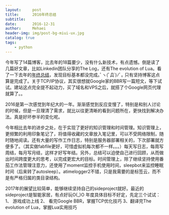 ```yaml
---
layout:     post
title:      2016年终总结
subtitle:   
date:       2016-12-31
author:     Mehaei
header-img: img/post-bg-miui-ux.jpg
catalog: true
tags:
    - python
---
```

今年写了14篇博客，比去年的18篇要少，没有什么新技术，有点遗憾。倒是读了几篇好文章，比如Linkedin团队分享的The Log，还有The evolution of Lua。看了一下去年的[年终总结](http://www.cnblogs.com/Lifehacker/p/2015_summary.html)，发现目标基本都没完成｡ﾟヽ(ﾟД`)ﾉﾟ｡ 只有坚持博客这点算是完成了。关于TCP/IP协议，其实很想就Google家的BBR写一篇短文，等下试试。建站这点完全提不起动力，买了域名和VPS之后，就搭了个Google网页代理就算了。。

2016是第一次感觉到年纪大的一年。渐渐感觉到反应变慢了，特别是和别人讨论的时候，但是一旦理清了需求，就比以往更清晰的看到问题所在，更快找到解决办法。真是好坏参半的变化呢。

今年相比去年的进步之处，在于实现了更好的知识管理和时间管理。知识管理上，更频繁的利用印象笔记了，将值得收藏的文章放入笔记里，可以不受网络限制，随时随地阅读。还有大量的写作工作日志，特别是服务器部署相关的，下次部署就方便多了。（其实做fabfile更好，可惜虚拟机每次都不一样。。。）每天写日志，每周写周结，每月写月结，这样才好写年结。另外，总结可以迫使自己进行回顾，从而做出时间跨度更大的思考，以完成更宏大的目标。时间管理上，除了继续坚持使用番茄工作法管理注意力，还使用了moment监控手机使用时间，sleepbot来监控睡眠时间（后来转了autosleep）。atimelogger2不错，只是我需要的是标签云，而不是有严格归属的类目录结构。

2017年的展望比较简单，能够继续坚持自己的sideproject就好。最近的sideproject是智能家居，有点好玩O(_)O 年度具体目标不好定，先定三个试试：1、 游戏成功上线 2、 看完Google BBR，掌握TCP优化技巧 3、翻译完The evolution of Lua，掌握Lua实用技巧
